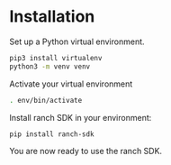 # Installation

Set up a Python virtual environment.

```bash
pip3 install virtualenv
python3 -m venv venv
```

Activate your virtual environment

```bash
. env/bin/activate
```
Install ranch SDK in your environment:

```bash
pip install ranch-sdk
```

You are now ready to use the ranch SDK.